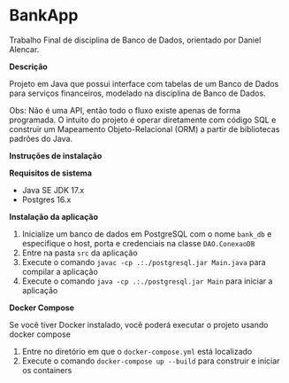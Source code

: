 # BankApp

Trabalho Final de disciplina de Banco de Dados, orientado por Daniel Alencar.

**Descrição**

Projeto em Java que possui interface com tabelas de um Banco de Dados para serviços financeiros, modelado na disciplina de Banco de Dados.

Obs: Não é uma API, então todo o fluxo existe apenas de forma programada. O intuito do projeto é operar diretamente com código SQL e construir um Mapeamento Objeto-Relacional (ORM) a partir de bibliotecas padrões do Java.

**Instruções de instalação**

**Requisitos de sistema**

* Java SE JDK 17.x
* Postgres 16.x

**Instalação da aplicação**

1. Inicialize um banco de dados em PostgreSQL com o nome `bank_db` e especifique o host, porta e credenciais na classe `DAO.ConexaoDB`
2. Entre na pasta `src` da aplicação
3. Execute o comando `javac -cp .:./postgresql.jar Main.java` para compilar a aplicação
4. Execute o comando `java -cp .:./postgresql.jar Main` para iniciar a aplicação

**Docker Compose**

Se você tiver Docker instalado, você poderá executar o projeto usando docker compose

1. Entre no diretório em que o `docker-compose.yml` está localizado
2. Execute o comando `docker-compose up --build` para construir e iniciar os containers